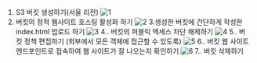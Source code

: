 1.  S3 버킷 생성하기(서울 리전)
![1](https://github.com/sub-blind/oz_front/assets/58137602/642adb79-2fe9-48f2-9ddb-40e7bc6a3afb)
2. 버킷의 정적 웹사이트 호스팅 활성화 하기
![2](https://github.com/sub-blind/oz_front/assets/58137602/21aeba0c-6ba9-47da-9ee0-b309830cee1b)
3.생성한 버킷에 간단하게 작성한 index.html 업로드 하기
![3](https://github.com/sub-blind/oz_front/assets/58137602/1131bf9a-0b7a-40d1-946f-4b987f04e7a2)
4.. 버킷의 퍼블릭 엑세스 차단 해제하기
![4](https://github.com/sub-blind/oz_front/assets/58137602/8ce4f524-de98-4472-b6c1-c206c10324c9)
5.. 버킷 정책 편집하기 (외부에서 모든 객체에 접근할 수 있도록)
![5](https://github.com/sub-blind/oz_front/assets/58137602/91ef284c-cd27-46c0-ad3e-fb213d15984e)
6.. 버킷 웹 사이트 엔드포인트로 접속하여 웹 사이트가 잘 나오는지 확인하기
![6](https://github.com/sub-blind/oz_front/assets/58137602/96dd3c24-53a9-4fa7-b992-b2c4d6923ae7)
7.. 버킷 삭제하기

